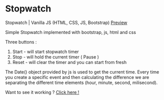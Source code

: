 # Stopwatch
Stopwatch | Vanilla JS (HTML, CSS, JS, Bootstrap) <a href="https://nithuntr.github.io/Stopwatch/" target="_blank"> Preview </a>

Simple Stopwatch implemented with bootstrap, js, html and css

Three buttons :
1. Start - will start stopwatch timer
2. Stop - will hold the current timer ( Pause )
3. Reset - will clear the timer and you can start from fresh

The Date() object provided by js is used to get the current time. Every time you create a specific event and then calculating the difference we are separating the different time elements (hour, minute, second, milisecond).

Want to see it working ? <a href="https://nithuntr.github.io/Stopwatch/" target="_blank"> Click here ! </a>
